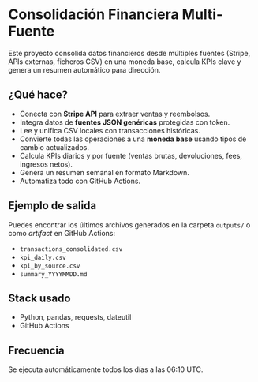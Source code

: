 # Consolidación Financiera Multi-Fuente

Este proyecto consolida datos financieros desde múltiples fuentes (Stripe, APIs externas, ficheros CSV) en una moneda base, calcula KPIs clave y genera un resumen automático para dirección.

## ¿Qué hace?

- Conecta con **Stripe API** para extraer ventas y reembolsos.
- Integra datos de **fuentes JSON genéricas** protegidas con token.
- Lee y unifica CSV locales con transacciones históricas.
- Convierte todas las operaciones a una **moneda base** usando tipos de cambio actualizados.
- Calcula KPIs diarios y por fuente (ventas brutas, devoluciones, fees, ingresos netos).
- Genera un resumen semanal en formato Markdown.
- Automatiza todo con GitHub Actions.

## Ejemplo de salida

Puedes encontrar los últimos archivos generados en la carpeta `outputs/` o como *artifact* en GitHub Actions:
- `transactions_consolidated.csv`
- `kpi_daily.csv`
- `kpi_by_source.csv`
- `summary_YYYYMMDD.md`

## Stack usado

- Python, pandas, requests, dateutil
- GitHub Actions

## Frecuencia

Se ejecuta automáticamente todos los días a las 06:10 UTC.
